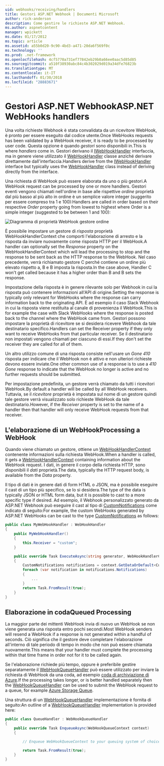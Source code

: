 ```yaml
---
uid: webhooks/receiving/handlers
title: Gestori ASP.NET Webhook | Documenti Microsoft
author: rick-anderson
description: Come gestire le richieste ASP.NET Webhook.
ms.author: aspnetcontent
manager: wpickett
ms.date: 01/17/2012
ms.topic: article
ms.assetid: a55b0d20-9c90-4bd3-a471-20da6f569f0c
ms.technology: ''
ms.prod: .net-framework
ms.openlocfilehash: 4cf5770a731ef77842eb29b0a66ee0aac5d85d85
ms.sourcegitcommit: a510f38930abc84c4b302029d019a34dfe76823b
ms.translationtype: MT
ms.contentlocale: it-IT
ms.lasthandoff: 01/30/2018
ms.locfileid: "28883671"
---
```

# <a name="aspnet-webhooks-handlers"></a><span data-ttu-id="1c09a-103">Gestori ASP.NET Webhook</span><span class="sxs-lookup"><span data-stu-id="1c09a-103">ASP.NET WebHooks handlers</span></span>

<span data-ttu-id="1c09a-104">Una volta richieste Webhook è stata convalidata da un ricevitore WebHook, è pronto per essere eseguito dal codice utente.</span><span class="sxs-lookup"><span data-stu-id="1c09a-104">Once WebHooks requests has been validated by a WebHook receiver, it is ready to be processed by user code.</span></span> <span data-ttu-id="1c09a-105">Questa opzione è quando *gestori* sono disponibili in.</span><span class="sxs-lookup"><span data-stu-id="1c09a-105">This is where *handlers* come in.</span></span> <span data-ttu-id="1c09a-106">Gestori derivano il [IWebHookHandler](https://github.com/aspnet/WebHooks/blob/master/src/Microsoft.AspNet.WebHooks.Receivers/WebHooks/WebHookHandler.cs) interfaccia, ma in genere viene utilizzato il [WebHookHandler](https://github.com/aspnet/WebHooks/blob/master/src/Microsoft.AspNet.WebHooks.Receivers/WebHooks/WebHookHandler.cs) classe anziché derivare direttamente dall'interfaccia.</span><span class="sxs-lookup"><span data-stu-id="1c09a-106">Handlers derive from the [IWebHookHandler](https://github.com/aspnet/WebHooks/blob/master/src/Microsoft.AspNet.WebHooks.Receivers/WebHooks/WebHookHandler.cs) interface but typically uses the [WebHookHandler](https://github.com/aspnet/WebHooks/blob/master/src/Microsoft.AspNet.WebHooks.Receivers/WebHooks/WebHookHandler.cs) class instead of deriving directly from the interface.</span></span>

<span data-ttu-id="1c09a-107">Una richiesta di WebHook può essere elaborata da uno o più gestori.</span><span class="sxs-lookup"><span data-stu-id="1c09a-107">A WebHook request can be processed by one or more handlers.</span></span> <span data-ttu-id="1c09a-108">Gestori eventi vengono chiamati nell'ordine in base alle rispettive *ordine* proprietà dal più basso al più alto in ordine è un semplice valore integer (suggerito per essere compreso tra 1 e 100):</span><span class="sxs-lookup"><span data-stu-id="1c09a-108">Handlers are called in order based on their respective *Order* property going from lowest to highest where Order is a simple integer (suggested to be between 1 and 100):</span></span>

![Diagramma di proprietà WebHook gestore ordine](_static/Handlers.png)

<span data-ttu-id="1c09a-110">È possibile impostare un gestore di *risposta* proprietà WebHookHandlerContext che comporti l'elaborazione di arresto e la risposta da inviare nuovamente come risposta HTTP per il WebHook.</span><span class="sxs-lookup"><span data-stu-id="1c09a-110">A handler can optionally set the *Response* property on the WebHookHandlerContext which will lead the processing to stop and the response to be sent back as the HTTP response to the WebHook.</span></span> <span data-ttu-id="1c09a-111">Nel caso precedente, verrà richiamato gestore C perché contiene un ordine più elevato rispetto a, B e B imposta la risposta.</span><span class="sxs-lookup"><span data-stu-id="1c09a-111">In the case above, Handler C won't get called because it has a higher order than B and B sets the response.</span></span>

<span data-ttu-id="1c09a-112">Impostazione della risposta è in genere rilevante solo per Webhook in cui la risposta può contenere informazioni all'API di origine.</span><span class="sxs-lookup"><span data-stu-id="1c09a-112">Setting the response is typically only relevant for WebHooks where the response can carry information back to the originating API.</span></span> <span data-ttu-id="1c09a-113">È ad esempio il caso Slack Webhook in cui la risposta viene restituita al canale di provenienza il WebHook.</span><span class="sxs-lookup"><span data-stu-id="1c09a-113">This is for example the case with Slack WebHooks where the response is posted back to the channel where the WebHook came from.</span></span> <span data-ttu-id="1c09a-114">Gestori possono impostare la proprietà di ricevitore se si desidera ricevere Webhook da tale destinatario specifico.</span><span class="sxs-lookup"><span data-stu-id="1c09a-114">Handlers can set the Receiver property if they only want to receive WebHooks from that particular receiver.</span></span> <span data-ttu-id="1c09a-115">Se il destinatario non impostati vengono chiamati per ciascuno di essi.</span><span class="sxs-lookup"><span data-stu-id="1c09a-115">If they don't set the receiver they are called for all of them.</span></span>

<span data-ttu-id="1c09a-116">Un altro utilizzo comune di una risposta consiste nell'usare un *Gone 410* risposta per indicare che il WebHook non è attivo e non ulteriori richieste devono essere inviate.</span><span class="sxs-lookup"><span data-stu-id="1c09a-116">One other common use of a response is to use a *410 Gone* response to indicate that the WebHook no longer is active and no further requests should be submitted.</span></span>

<span data-ttu-id="1c09a-117">Per impostazione predefinita, un gestore verrà chiamato da tutti i ricevitori WebHook.</span><span class="sxs-lookup"><span data-stu-id="1c09a-117">By default a handler will be called by all WebHook receivers.</span></span> <span data-ttu-id="1c09a-118">Tuttavia, se il *ricevitore* proprietà è impostata sul nome di un gestore quindi tale gestore verrà visualizzato solo richieste WebHook da tale destinatario.</span><span class="sxs-lookup"><span data-stu-id="1c09a-118">However, if the *Receiver* property is set to the name of a handler then that handler will only receive WebHook requests from that receiver.</span></span>

## <a name="processing-a-webhook"></a><span data-ttu-id="1c09a-119">L'elaborazione di un WebHook</span><span class="sxs-lookup"><span data-stu-id="1c09a-119">Processing a WebHook</span></span>

<span data-ttu-id="1c09a-120">Quando viene chiamato un gestore, ottiene un [WebHookHandlerContext](https://github.com/aspnet/WebHooks/blob/master/src/Microsoft.AspNet.WebHooks.Receivers/WebHooks/WebHookHandlerContext.cs) contenente informazioni sulla richiesta WebHook.</span><span class="sxs-lookup"><span data-stu-id="1c09a-120">When a handler is called, it gets a [WebHookHandlerContext](https://github.com/aspnet/WebHooks/blob/master/src/Microsoft.AspNet.WebHooks.Receivers/WebHooks/WebHookHandlerContext.cs) containing information about the WebHook request.</span></span> <span data-ttu-id="1c09a-121">I dati, in genere il corpo della richiesta HTTP, sono disponibili il *dati* proprietà.</span><span class="sxs-lookup"><span data-stu-id="1c09a-121">The data, typically the HTTP request body, is available from the *Data* property.</span></span>

<span data-ttu-id="1c09a-122">Il tipo di dati è in genere dati di form HTML o JSON, ma è possibile eseguire il cast di un tipo più specifico, se lo si desidera.</span><span class="sxs-lookup"><span data-stu-id="1c09a-122">The type of the data is typically JSON or HTML form data, but it is possible to cast to a more specific type if desired.</span></span> <span data-ttu-id="1c09a-123">Ad esempio, il Webhook personalizzato generato da ASP.NET Webhook può eseguire il cast al tipo di [CustomNotifications](https://github.com/aspnet/WebHooks/blob/master/src/Microsoft.AspNet.WebHooks.Receivers.Custom/WebHooks/CustomNotifications.cs) come indicato di seguito:</span><span class="sxs-lookup"><span data-stu-id="1c09a-123">For example, the custom WebHooks generated by ASP.NET WebHooks can be cast to the type [CustomNotifications](https://github.com/aspnet/WebHooks/blob/master/src/Microsoft.AspNet.WebHooks.Receivers.Custom/WebHooks/CustomNotifications.cs) as follows:</span></span>

```csharp
public class MyWebHookHandler : WebHookHandler
{
    public MyWebHookHandler()
    {
        this.Receiver = "custom";
    }

    public override Task ExecuteAsync(string generator, WebHookHandlerContext context)
    {
        CustomNotifications notifications = context.GetDataOrDefault<CustomNotifications>();
        foreach (var notification in notifications.Notifications)
        {
            ...
        }
        return Task.FromResult(true);
    }
}
```

  ## <a name="queued-processing"></a><span data-ttu-id="1c09a-124">Elaborazione in coda</span><span class="sxs-lookup"><span data-stu-id="1c09a-124">Queued Processing</span></span>

<span data-ttu-id="1c09a-125">La maggior parte dei mittenti WebHook invia di nuovo un WebHook se non viene generata una risposta entro pochi secondi.</span><span class="sxs-lookup"><span data-stu-id="1c09a-125">Most WebHook senders will resend a WebHook if a response is not generated within a handful of seconds.</span></span> <span data-ttu-id="1c09a-126">Ciò significa che il gestore deve completare l'elaborazione all'interno di tale periodo di tempo in modo che non può essere chiamata nuovamente.</span><span class="sxs-lookup"><span data-stu-id="1c09a-126">This means that your handler must complete the processing within that time frame in order not for it to be called again.</span></span>

<span data-ttu-id="1c09a-127">Se l'elaborazione richiede più tempo, oppure è preferibile gestire separatamente il [WebHookQueueHandler](https://github.com/aspnet/WebHooks/blob/master/src/Microsoft.AspNet.WebHooks.Receivers/WebHooks/WebHookQueueHandler.cs) può essere utilizzato per inviare la richiesta di WebHook da una coda, ad esempio [coda di archiviazione di Azure](https://msdn.microsoft.com/library/azure/dd179353.aspx).</span><span class="sxs-lookup"><span data-stu-id="1c09a-127">If the processing takes longer, or is better handled separately then the [WebHookQueueHandler](https://github.com/aspnet/WebHooks/blob/master/src/Microsoft.AspNet.WebHooks.Receivers/WebHooks/WebHookQueueHandler.cs) can be used to submit the WebHook request to a queue, for example [Azure Storage Queue](https://msdn.microsoft.com/library/azure/dd179353.aspx).</span></span>

<span data-ttu-id="1c09a-128">Una struttura di un [WebHookQueueHandler](https://github.com/aspnet/WebHooks/blob/master/src/Microsoft.AspNet.WebHooks.Receivers/WebHooks/WebHookQueueHandler.cs) implementazione è fornita di seguito:</span><span class="sxs-lookup"><span data-stu-id="1c09a-128">An outline of a [WebHookQueueHandler](https://github.com/aspnet/WebHooks/blob/master/src/Microsoft.AspNet.WebHooks.Receivers/WebHooks/WebHookQueueHandler.cs) implementation is provided here:</span></span>

```csharp
public class QueueHandler : WebHookQueueHandler
{
    public override Task EnqueueAsync(WebHookQueueContext context)
    {

        // Enqueue WebHookQueueContext to your queuing system of choice

        return Task.FromResult(true);
    }
}
```
